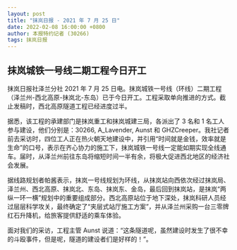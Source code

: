 ```yaml
---
layout: post
title: "抹岚日报 - 2021 年 7 月 25 日"
date: 2022-02-08 16:00:00 +0800
author: 本报特约记者 (30266)
tags: 抹岚日报
---
```


## 抹岚城铁一号线二期工程今日开工
抹岚日报社泽兰分社 2021 年 7 月 25 日电。抹岚城铁一号线（环线）二期工程（泽兰州-西北高原-抹岚北-东岛）已于今日开工。工程采取单向推进的方式。截止发稿时，西北高原隧道工程已经进度过半。

据悉，该工程的承建部门是抹岚重工和抹岚城建三局，各派出了 3 名和 1 名工人参与建设，他们分别是：30266, A_Lavender, Aunst 和 GHZCreeper。我社记者前去采访时，四位工人正在热火朝天地建设中，并引用“时间就是金钱，效率就是生命”的口号，表示在齐心协力的施工下，抹岚城铁一号线一定能如期实现全线通车。届时，从泽兰州前往东岛将缩短时间一半有余，将极大促进西北地区的经济社会发展。

据线路规划者帕酱表示，抹岚一号线规划为环线，从抹岚站向西依次经过抹岚局、泽兰州、西北高原、抹岚北、东岛、抹岚东、金岛，最后回到抹岚站，是抹岚“两纵一环一横”规划中的重要组成部分。西北高原站位于地下深处，抹岚科研人员经过层层科学攻关，最终确定了“夹层式站厅施工方案”，并从泽兰州采购一台三零牌红石升降机，给旅客提供舒适的乘车体验。

面对我们的采访，工程主管 Aunst 说道：“这条隧道呢，虽然建设时发生了很不幸的斗殴事件，但是呢，隧道的建设者们是好样的！”。
